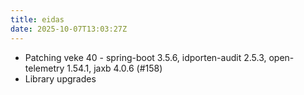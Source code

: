 ```yaml
---
title: eidas
date: 2025-10-07T13:03:27Z
---
```

- Patching veke 40 - spring-boot 3.5.6, idporten-audit 2.5.3, open-telemetry 1.54.1, jaxb 4.0.6 (#158)
- Library upgrades

